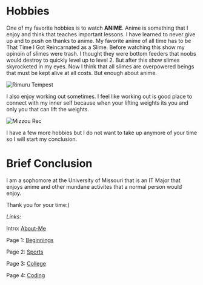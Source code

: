 <h1 id="hobbies">Hobbies</h1>
<p>One of my favorite hobbies is to watch <strong>ANIME</strong>. Anime is something that I enjoy and think that teaches important lessons. I have learned to never give up and to push on thanks to anime. My favorite anime of all time has to be That Time I Got Reincarnated as a Slime. Before watching this show my opinoin of slimes were trash. I thought they were bottom feeders that noobs would destroy to quickly level up to level 2. But after this show slimes skyrocketed in my eyes. Now I think that all slimes are overpowered beings that must be kept alive at all costs. But enough about anime.</p>
<p><img src="https://static.wikia.nocookie.net/p__/images/a/a5/0A2DAB35-1109-4011-836C-6CF783E3F68B.png/revision/latest?cb=20200823130522&amp;path-prefix=protagonist" alt="Rimuru Tempest"></p>
<p>I also enjoy working out sometimes. I feel like working out is good place to connect with my inner self because when your lifting weights its you and only you that can lift the weights. </p>
<p><img src="https://encrypted-tbn0.gstatic.com/images?q=tbn:ANd9GcR75iBc2MCkGDPt9ligR2LuFp9wWbPk8wKAsg&amp;usqp=CAU" alt="Mizzou Rec"></p>
<p>I have a few more hobbies but I do not want to take up anymore of your time so I will start my conclusion. </p>
<h1 id="brief-conclusion">Brief Conclusion</h1>
<p>I am a sophomore at the University of Missouri that is an IT Major that enjoys anime and other mundane activites that a normal person would enjoy.</p>
<p>Thank you for your time:)</p>
<p><em>Links:</em></p>
<p>Intro: <a href="README.md">About-Me</a></p>
<p>Page 1: <a href="Beginnings.md">Beginnings</a></p>
<p>Page 2: <a href="Sports.md">Sports</a> </p>
<p>Page 3: <a href="College.md">College</a></p>
<p>Page 4: <a href="Coding.md">Coding</a></p>
